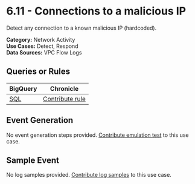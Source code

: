 # 6.11 - Connections to a malicious IP
Detect any connection to a known malicious IP (hardcoded).


**Category:** Network Activity
</br>
**Use Cases:** Detect, Respond
</br>
**Data Sources:** VPC Flow Logs
</br>

## Queries or Rules
BigQuery | Chronicle |
--- | --- |
[SQL](../../sql/6_11_connections_to_malicious_IP.sql) | [Contribute rule](../../CONTRIBUTING.md)

## Event Generation
No event generation steps provided. [Contribute emulation test](../../CONTRIBUTING.md) to this use case.

## Sample Event
No log samples provided. [Contribute log samples](../../CONTRIBUTING.md) to this use case.

